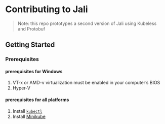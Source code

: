 # Contributing to Jali

> Note: this repo prototypes a second version of Jali using Kubeless and Protobuf

## Getting Started

### Prerequisites

#### prerequisites for Windows

1. VT-x or AMD-v virtualization must be enabled in your computer’s BIOS
2. Hyper-V

#### prerequisites for all platforms

1. Install [`kubectl`][kubectl]
2. Install [Minikube][minikube]

[kubectl]: https://kubernetes.io/docs/tasks/tools/install-kubectl/
[minikube]: https://kubernetes.io/docs/tasks/tools/install-minikube/